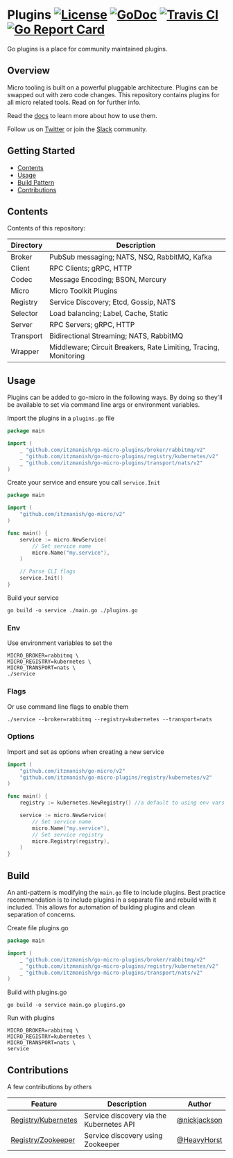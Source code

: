 # Plugins [![License](https://img.shields.io/:license-apache-blue.svg)](https://opensource.org/licenses/Apache-2.0) [![GoDoc](https://godoc.org/github.com/micro/go-plugins?status.svg)](https://godoc.org/github.com/micro/go-plugins) [![Travis CI](https://travis-ci.org/micro/go-plugins.svg?branch=master)](https://travis-ci.org/micro/go-plugins) [![Go Report Card](https://goreportcard.com/badge/micro/go-plugins)](https://goreportcard.com/report/github.com/micro/go-plugins)

Go plugins is a place for community maintained plugins.

## Overview

Micro tooling is built on a powerful pluggable architecture. Plugins can be swapped out with zero code changes.
This repository contains plugins for all micro related tools. Read on for further info.

Read the [docs](https://micro.mu/docs/plugins.html) to learn more about how to use them.

Follow us on [Twitter](https://twitter.com/microhq) or join the [Slack](http://slack.micro.mu/) community.

## Getting Started

- [Contents](#contents)
- [Usage](#usage)
- [Build Pattern](#build-pattern)
- [Contributions](#contributions)

## Contents

Contents of this repository:

| Directory | Description                                                      |
| --------- | ---------------------------------------------------------------- |
| Broker    | PubSub messaging; NATS, NSQ, RabbitMQ, Kafka                     |
| Client    | RPC Clients; gRPC, HTTP                                          |
| Codec     | Message Encoding; BSON, Mercury                                  |
| Micro     | Micro Toolkit Plugins                                            |
| Registry  | Service Discovery; Etcd, Gossip, NATS                            |
| Selector  | Load balancing; Label, Cache, Static                             |
| Server    | RPC Servers; gRPC, HTTP                                          |
| Transport | Bidirectional Streaming; NATS, RabbitMQ                          |
| Wrapper   | Middleware; Circuit Breakers, Rate Limiting, Tracing, Monitoring |

## Usage

Plugins can be added to go-micro in the following ways. By doing so they'll be available to set via command line args or environment variables.

Import the plugins in a `plugins.go` file

```go
package main

import (
	_ "github.com/itzmanish/go-micro-plugins/broker/rabbitmq/v2"
	_ "github.com/itzmanish/go-micro-plugins/registry/kubernetes/v2"
	_ "github.com/itzmanish/go-micro-plugins/transport/nats/v2"
)
```

Create your service and ensure you call `service.Init`

```go
package main

import (
	"github.com/itzmanish/go-micro/v2"
)

func main() {
	service := micro.NewService(
		// Set service name
		micro.Name("my.service"),
	)

	// Parse CLI flags
	service.Init()
}
```

Build your service

```
go build -o service ./main.go ./plugins.go
```

### Env

Use environment variables to set the

```
MICRO_BROKER=rabbitmq \
MICRO_REGISTRY=kubernetes \
MICRO_TRANSPORT=nats \
./service
```

### Flags

Or use command line flags to enable them

```shell
./service --broker=rabbitmq --registry=kubernetes --transport=nats
```

### Options

Import and set as options when creating a new service

```go
import (
	"github.com/itzmanish/go-micro/v2"
	"github.com/itzmanish/go-micro-plugins/registry/kubernetes/v2"
)

func main() {
	registry := kubernetes.NewRegistry() //a default to using env vars for master API

	service := micro.NewService(
		// Set service name
		micro.Name("my.service"),
		// Set service registry
		micro.Registry(registry),
	)
}
```

## Build

An anti-pattern is modifying the `main.go` file to include plugins. Best practice recommendation is to include
plugins in a separate file and rebuild with it included. This allows for automation of building plugins and
clean separation of concerns.

Create file plugins.go

```go
package main

import (
	_ "github.com/itzmanish/go-micro-plugins/broker/rabbitmq/v2"
	_ "github.com/itzmanish/go-micro-plugins/registry/kubernetes/v2"
	_ "github.com/itzmanish/go-micro-plugins/transport/nats/v2"
)
```

Build with plugins.go

```shell
go build -o service main.go plugins.go
```

Run with plugins

```shell
MICRO_BROKER=rabbitmq \
MICRO_REGISTRY=kubernetes \
MICRO_TRANSPORT=nats \
service
```

## Contributions

A few contributions by others

| Feature                                                                                            | Description                              | Author                                         |
| -------------------------------------------------------------------------------------------------- | ---------------------------------------- | ---------------------------------------------- |
| [Registry/Kubernetes](https://godoc.org/github.com/itzmanish/go-micro-plugins/registry/kubernetes) | Service discovery via the Kubernetes API | [@nickjackson](https://github.com/nickjackson) |
| [Registry/Zookeeper](https://godoc.org/github.com/itzmanish/go-micro-plugins/registry/zookeeper)   | Service discovery using Zookeeper        | [@HeavyHorst](https://github.com/HeavyHorst)   |
